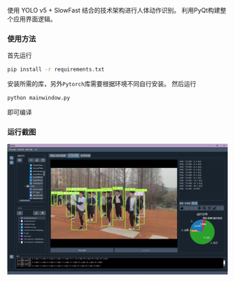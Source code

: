 使用 YOLO v5 + SlowFast 结合的技术架构进行人体动作识别。
利用PyQt构建整个应用界面逻辑。

### 使用方法

首先运行
```bash
pip install -r requirements.txt
```
安装所需的库，另外``Pytorch``库需要根据环境不同自行安装。
然后运行
```bash
python mainwindow.py 
```
即可编译

### 运行截图
![location](./resources/UI/running.png)
